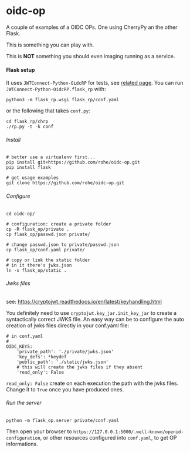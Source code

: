 # oidc-op
A couple of examples of a OIDC OPs.
One using CherryPy an the other Flask.

This is something you can play with.

This is **NOT** something you should even imaging running as a service.

#### Flask setup

It uses `JWTConnect-Python-OidcRP` for tests, see [related page](https://github.com/openid/JWTConnect-Python-OidcRP).
You can run `JWTConnect-Python-OidcRP.flask_rp` with:

````
python3 -m flask_rp.wsgi flask_rp/conf.yaml
````
or the following that takes `conf.py`:
````
cd flask_rp/chrp
./rp.py -t -k conf
````

###### Install
````
# better use a virtualenv first...
pip install git+https://github.com/rohe/oidc-op.git
pip install flask

# get usage examples
git clone https://github.com/rohe/oidc-op.git
````

###### Configure

````
cd oidc-op/

# configuration: create a private folder
cp -R flask_op/private .
cp flask_op/passwd.json private/

# change passwd.json to private/passwd.json
cp flask_op/conf.yaml private/

# copy or link the static folder
# in it there's jwks.json
ln -s flask_op/static .
````

###### Jwks files

see: https://cryptojwt.readthedocs.io/en/latest/keyhandling.html

You definitely need to use `cryptojwt.key_jar.init_key_jar` to create a syntactically correct JWKS file.
An easy way can be to configure the auto creation of jwks files directly in your conf.yaml file:

````
# in conf.yaml
#
OIDC_KEYS:
    'private_path': './private/jwks.json'
    'key_defs': *keydef
    'public_path': './static/jwks.json'
    # this will create the jwks files if they absent
    'read_only': False
````

`read_only: False` create on each execution the path with the jwks files. Change it to `True` once you have produced ones.

###### Run the server
````
python -m flask_op.server private/conf.yaml
````

Then open your browser to `https://127.0.0.1:5000/.well-known/openid-configuration`, or other resources configured into `conf.yaml`, to get OP informations.
